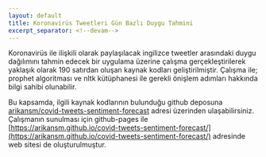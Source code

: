 ```yaml
---
layout: default
title: Koronavirüs Tweetleri Gün Bazlı Duygu Tahmini
excerpt_separator: <!--devam-->
---
```


Koronavirüs ile ilişkili olarak paylaşılacak ingilizce tweetler arasındaki duygu dağılımını tahmin edecek bir uygulama üzerine çalışma gerçekleştirilerek yaklaşık olarak 190 satırdan oluşan kaynak kodları geliştirilmiştir. Çalışma ile; prophet algoritması ve nltk kütüphanesi ile gerekli önişlem adımları hakkında bilgi sahibi olunabilir.
<!--devam-->

Bu kapsamda, ilgili kaynak kodlarının bulunduğu github deposuna [arikansm/covid-tweets-sentiment-forecast](https://github.com/arikansm/covid-tweets-sentiment-forecast) adresi üzerinden ulaşabilirsiniz. Çalışmanın sunulması için github-pages ile [https://arikansm.github.io/covid-tweets-sentiment-forecast/](https://arikansm.github.io/covid-tweets-sentiment-forecast/) adresinde web sitesi de oluşturulmuştur.
